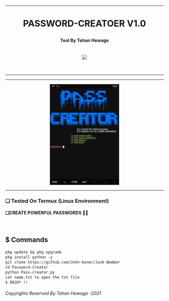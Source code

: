 
<hr>
<h1><p align= "center">PASSWORD-CREATOER V1.0</p></h1>
<h4><p align = "center">Tool By Tehan Hewage <p><h4>
<p align= "center">
<br />
<img src="https://www.udrop.com/cache/plugins/filepreviewer/394294/d3fff2634440aa273f9c15de7f5f9e10fc41e397065189cd26b6def634fee1ad/1100x800_cropped.jpg",width="80", height="80",alt="john-kener"/>
</p>
<br />
<hr />
<hr />
<p align="center">
<img src="https://github.com/Tehan-Hewage/Pass-Creator/blob/main/ss.png" alt="Tool Pic" width="220" height="320"/>
</p>
</div>
<hr>

### ❏ Tested On Termux (Linux Environment)

#### ❏CREATE POWERFUL PASSWORDS 🙂💔

<br>

## $ Commands

```
pkg update && pkg upgrade
pkg install python -y
git clone https://github.com/John-kener/Junk-Bomber
cd Password-Creator
python Pass-creator.py
cat name.txt to open the txt file
$ ENJOY !!
```



<h6>Copyrights Reserved By Tehan Hewage -2021</h6>
